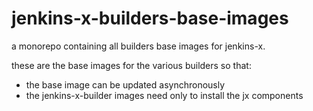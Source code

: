 # jenkins-x-builders-base-images

a monorepo containing all builders base images for jenkins-x.

these are the base images for the various builders so that:
* the base image can be updated asynchronously
* the jenkins-x-builder images need only to install the jx components
